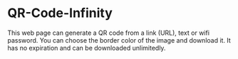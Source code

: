 # QR-Code-Infinity
This web page can generate a QR code from a link (URL), text or wifi password. You can choose the border color of the image and download it. It has no expiration and can be downloaded unlimitedly.
